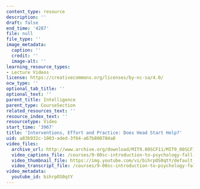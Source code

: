 ```yaml
---
content_type: resource
description: ''
draft: false
end_time: '4287'
file: null
file_type: ''
image_metadata:
  caption: ''
  credit: ''
  image-alt: ''
learning_resource_types:
- Lecture Videos
license: https://creativecommons.org/licenses/by-nc-sa/4.0/
ocw_type: ''
optional_tab_title: ''
optional_text: ''
parent_title: Intelligence
parent_type: CourseSection
related_resources_text: ''
resource_index_text: ''
resourcetype: Video
start_time: '3967'
title: 'Interventions, Effort and Practice: Does Head Start Help?'
uid: a83b932c-1003-aded-3f64-a67b800784a8
video_files:
  archive_url: http://www.archive.org/download/MIT9.00SCF11/MIT9_00SCF11_lec14_300k.mp4
  video_captions_file: /courses/9-00sc-introduction-to-psychology-fall-2011/1e6b2a38cd6d522283fd7c98f7704007_bihrpOS0qtY.vtt
  video_thumbnail_file: https://img.youtube.com/vi/bihrpOS0qtY/default.jpg
  video_transcript_file: /courses/9-00sc-introduction-to-psychology-fall-2011/be976e12a1742d4e874fe0d28ac64372_bihrpOS0qtY.pdf
video_metadata:
  youtube_id: bihrpOS0qtY
---
```


